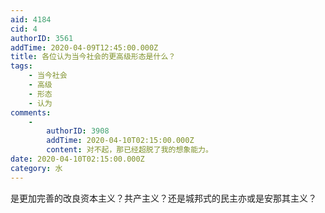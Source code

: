 ```yaml
---
aid: 4184
cid: 4
authorID: 3561
addTime: 2020-04-09T12:45:00.000Z
title: 各位认为当今社会的更高级形态是什么？
tags:
    - 当今社会
    - 高级
    - 形态
    - 认为
comments:
    -
        authorID: 3908
        addTime: 2020-04-10T02:15:00.000Z
        content: 对不起，那已经超脱了我的想象能力。
date: 2020-04-10T02:15:00.000Z
category: 水
---
```


是更加完善的改良资本主义？共产主义？还是城邦式的民主亦或是安那其主义？
